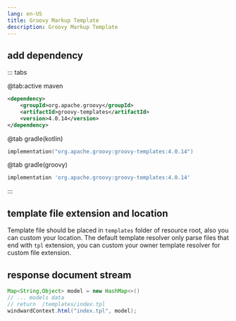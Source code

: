 ```yaml
---
lang: en-US
title: Groovy Markup Template
description: Groovy Markup Template
---
```


## add dependency

::: tabs

@tab:active maven

```xml
<dependency>
    <groupId>org.apache.groovy</groupId>
    <artifactId>groovy-templates</artifactId>
    <version>4.0.14</version>
</dependency>
```

@tab gradle(kotlin)

```kotlin
implementation("org.apache.groovy:groovy-templates:4.0.14")
```

@tab gradle(groovy)

```groovy
implementation 'org.apache.groovy:groovy-templates:4.0.14'
```

:::

## template file extension and location

Template file should be placed in `templates` folder of resource root, also you can custom your location.
The default template resolver only parse files that end with `tpl` extension, you can custom your owner
template resolver for custom file extension.

## response document stream

```java
Map<String,Object> model = new HashMap<>()
// ... models data
// return  /templates/index.tpl
windwardContext.html("index.tpl", model);
```
